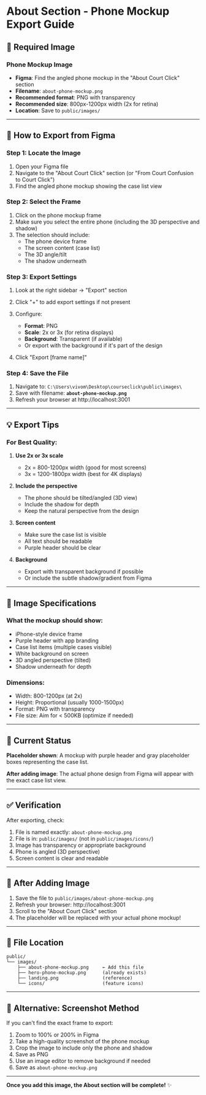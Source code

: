 # About Section - Phone Mockup Export Guide

## 📱 Required Image

### Phone Mockup Image
- **Figma**: Find the angled phone mockup in the "About Court Click" section
- **Filename**: `about-phone-mockup.png`
- **Recommended format**: PNG with transparency
- **Recommended size**: 800px-1200px width (2x for retina)
- **Location**: Save to `public/images/`

---

## 🎨 How to Export from Figma

### Step 1: Locate the Image

1. Open your Figma file
2. Navigate to the "About Court Click" section (or "From Court Confusion to Court Click")
3. Find the angled phone mockup showing the case list view

### Step 2: Select the Frame

1. Click on the phone mockup frame
2. Make sure you select the entire phone (including the 3D perspective and shadow)
3. The selection should include:
   - The phone device frame
   - The screen content (case list)
   - The 3D angle/tilt
   - The shadow underneath

### Step 3: Export Settings

1. Look at the right sidebar → "Export" section
2. Click "+" to add export settings if not present
3. Configure:
   - **Format**: PNG
   - **Scale**: 2x or 3x (for retina displays)
   - **Background**: Transparent (if available)
   - Or export with the background if it's part of the design

4. Click "Export [frame name]"

### Step 4: Save the File

1. Navigate to: `C:\Users\vivom\Desktop\courseclick\public\images\`
2. Save with filename: **`about-phone-mockup.png`**
3. Refresh your browser at http://localhost:3001

---

## 💡 Export Tips

### For Best Quality:

1. **Use 2x or 3x scale**
   - 2x = 800-1200px width (good for most screens)
   - 3x = 1200-1800px width (best for 4K displays)

2. **Include the perspective**
   - The phone should be tilted/angled (3D view)
   - Include the shadow for depth
   - Keep the natural perspective from the design

3. **Screen content**
   - Make sure the case list is visible
   - All text should be readable
   - Purple header should be clear

4. **Background**
   - Export with transparent background if possible
   - Or include the subtle shadow/gradient from Figma

---

## 📐 Image Specifications

### What the mockup should show:
- iPhone-style device frame
- Purple header with app branding
- Case list items (multiple cases visible)
- White background on screen
- 3D angled perspective (tilted)
- Shadow underneath for depth

### Dimensions:
- Width: 800-1200px (at 2x)
- Height: Proportional (usually 1000-1500px)
- Format: PNG with transparency
- File size: Aim for < 500KB (optimize if needed)

---

## 🎯 Current Status

**Placeholder shown**: A mockup with purple header and gray placeholder boxes representing the case list.

**After adding image**: The actual phone design from Figma will appear with the exact case list view.

---

## ✅ Verification

After exporting, check:
1. File is named exactly: `about-phone-mockup.png`
2. File is in: `public/images/` (not in `public/images/icons/`)
3. Image has transparency or appropriate background
4. Phone is angled (3D perspective)
5. Screen content is clear and readable

---

## 🔄 After Adding Image

1. Save the file to `public/images/about-phone-mockup.png`
2. Refresh your browser: http://localhost:3001
3. Scroll to the "About Court Click" section
4. The placeholder will be replaced with your actual phone mockup!

---

## 📂 File Location

```
public/
└── images/
    ├── about-phone-mockup.png     ← Add this file
    ├── hero-phone-mockup.png      (already exists)
    ├── landing.png                (reference)
    └── icons/                     (feature icons)
```

---

## 🎨 Alternative: Screenshot Method

If you can't find the exact frame to export:

1. Zoom to 100% or 200% in Figma
2. Take a high-quality screenshot of the phone mockup
3. Crop the image to include only the phone and shadow
4. Save as PNG
5. Use an image editor to remove background if needed
6. Save as `about-phone-mockup.png`

---

**Once you add this image, the About section will be complete!** ✨



